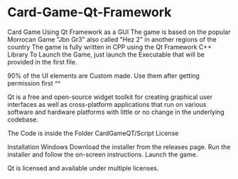 # Card-Game-Qt-Framework
Card Game Using Qt Framework as a GUI
The game is based on the popular Morrocan Game "Jbn Gr3" also called "Hez 2" in another regions of the country
The game is fully written in CPP using the Qt Framework C++ Library
To Launch the Game, just launch the Executable that will be provided in the first file.

90% of the UI elements are Custom made.
Use them after getting permission first ^^

Qt is a free and open-source widget toolkit for creating graphical user interfaces as well as cross-platform applications that run on various software and hardware platforms with little or no change in the underlying codebase.

The Code is inside the Folder CardGameQT/Script
License


Installation
Windows
Download the installer from the releases page.
Run the installer and follow the on-screen instructions.
Launch the game.


Qt is licensed and available under multiple licenses.
